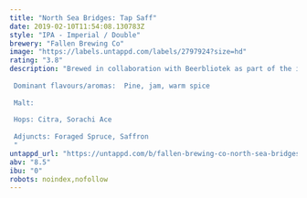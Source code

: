 ```yaml
---
title: "North Sea Bridges: Tap Saff"
date: 2019-02-10T11:54:08.130783Z
style: "IPA - Imperial / Double"
brewery: "Fallen Brewing Co"
image: "https://labels.untappd.com/labels/2797924?size=hd"
rating: "3.8"
description: "Brewed in collaboration with Beerbliotek as part of the inaugural North Sea Bridges collaboration series. A big-hitting DIPA featuring Citra and Sorachi Ace hops, fresh spruce tips harvested from the brewery garden and saffron pulp added after fermentation. Resinous, juicy, jammy and aromatic. This packs a punch.  Dominant flavours/aromas:  Pine, jam, warm spice  Malt:  Hops: Citra, Sorachi Ace  Adjuncts: Foraged Spruce, Saffron "
untappd_url: "https://untappd.com/b/fallen-brewing-co-north-sea-bridges-tap-saff/2797924"
abv: "8.5"
ibu: "0"
robots: noindex,nofollow
---
```

